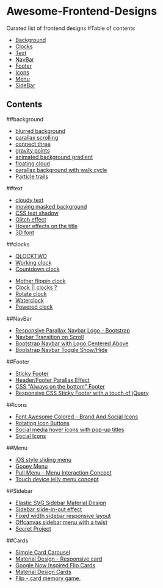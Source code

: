 # Awesome-Frontend-Designs
Curated list of frontend designs
#Table of contents
- [Background](#background)
- [Clocks](#clocks)
- [Text](#text)
- [NavBar](#NavBar)
- [Footer](#Footer)
- [Icons](#Icons)
- [Menu](#Menu)
- [SideBar](#SideBar)

Contents
--------
##background

* [blurred background](http://codepen.io/ariona/pen/geFIK)
* [parallax  scrolling](http://codepen.io/skeurentjes/pen/wvpus)
* [connect three](http://codepen.io/MarcoGuglielmelli/pen/lLCxy)
* [gravity points](http://codepen.io/akm2/pen/rHIsa)
* [animated background gradient](http://codepen.io/quasimondo/pen/lDdrF)
* [floating cloud](http://codepen.io/shshaw/pen/DxJka)
* [parallax background with walk cycle](http://codepen.io/rachelnabors/pen/AvGhp)
* [Particle trails](http://codepen.io/Jeremboo/pen/ENVaMY)

##text

* [cloudy text](http://codepen.io/rachsmith/pen/LEyLON)
* [moving masked background](http://codepen.io/dghez/pen/ItxKE)
* [CSS text shadow](http://codepen.io/tommymcdonald/pen/Iunzp)
* [Glitch effect](http://codepen.io/anatravas/pen/mOyNWR)
* [Hover effects on the title](http://codepen.io/Podgro/pen/XNJdJK)
* [3D font](http://codepen.io/jappe/pen/MbaXON)

##clocks

- [QLOCKTWO](http://codepen.io/FWeinb/pen/oyACz)
- [Working clock](http://codepen.io/iliadraznin/pen/JcqbE)
- [Countdown clock](http://codepen.io/ademilter/pen/czIGo)
* [Mother flippin clock](http://codepen.io/rikschennink/pen/lyuaf)
* [Clock || clocks ? ](http://codepen.io/ImagineAlex/pen/NAEvNd)
* [Rotate clock](http://codepen.io/DawidKrajewski/pen/dPpMXN)
* [Waterclock](http://codepen.io/akhil_001/pen/RGmqZB)
* [Powered clock](http://codepen.io/eehayman/pen/jVPKpN)

##NavBar

- [Responsive Parallax Navbar Logo - Bootstrap](http://codepen.io/Designmite/pen/GwdBm)
- [Navbar Transition on Scroll](http://codepen.io/simonswiss/pen/zrQNmK)
- [Bootstrap Navbar with Logo Centered Above](http://codepen.io/davidcochran/pen/Dihnl)
- [Bootstrap Navbar Toggle Show/Hide](http://codepen.io/norcal82/pen/ahegw)

##Footer

- [Sticky Footer](http://codepen.io/chriscoyier/pen/uwJjr)
- [Header/Footer Parallax Effect](http://codepen.io/hudsonmarinho/pen/FHGeK)
- [CSS "Always on the bottom" Footer](http://codepen.io/cbracco/pen/zekgx)
- [Responsive CSS Sticky Footer with a touch of jQuery](http://codepen.io/imohkay/pen/htpzf)

##Icons

- [Font Awesome Colored - Brand And Social Icons](http://codepen.io/ameyraut/pen/yfzog)
- [Rotating Icon Buttons](http://codepen.io/colewaldrip/pen/bdZVGd)
- [Social media hover icons with pop-up titles](http://codepen.io/kieranfivestars/pen/gbOWbM)
- [Social Icons](http://codepen.io/miroot/pen/vdtse)

##Menu

- [iOS style sliding menu](http://codepen.io/jasonhowmans/pen/dykhL)
- [Gooey Menu](http://codepen.io/lbebber/pen/LELBEo)
- [Pull Menu - Menu Interaction Concept](http://codepen.io/fbrz/pen/bNdMwZ)
- [Touch device jelly menu concept](http://codepen.io/sol0mka/pen/Jsyxq)

##Sidebar

- [Elastic SVG Sidebar Material Design](http://codepen.io/suez/pen/emjwvP)
- [Sidebar slide-in-out effect](http://codepen.io/marijoha/pen/PNjZyW)
- [Fixed width sidebar responsive layout](http://codepen.io/kanishkkunal/pen/MYKmbe)
- [Offcanvas sidebar menu with a twist](http://codepen.io/devilishalchemist/pen/LERvpM)
- [Secret Project](http://codepen.io/khadkamhn/pen/BNwxEa)

##Cards

- [Simple Card Carousel](http://codepen.io/andytran/pen/EPQZYW)
- [Material Design - Responsive card](http://codepen.io/marlenesco/pen/NqOozj)
- [Google Now Inspired Flip Cards](http://codepen.io/ettrics/pen/zxMPWj)
- [Material Design Cards](http://codepen.io/MattiaAstorino/pen/VYWxXy)
- [Flip - card memory game.](http://codepen.io/zerospree/pen/bNWbvW)

